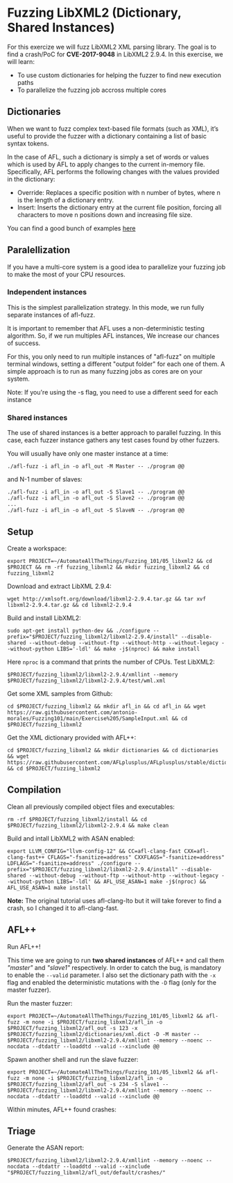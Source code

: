 # Fuzzing LibXML2 (Dictionary, Shared Instances)

For this exercize we will fuzz LibXML2 XML parsing library. The goal is to find a crash/PoC for **CVE-2017-9048** in LibXML2 2.9.4. In this exercise, we will learn:

- To use custom dictionaries for helping the fuzzer to find new execution paths
- To parallelize the fuzzing job accross multiple cores

## Dictionaries

When we want to fuzz complex text-based file formats (such as XML), it’s useful to provide the fuzzer with a dictionary containing a list of basic syntax tokens.

In the case of AFL, such a dictionary is simply a set of words or values which is used by AFL to apply changes to the current in-memory file. Specifically, AFL performs the following changes with the values provided in the dictionary:
- Override: Replaces a specific position with n number of bytes, where n is the length of a dictionary entry.
- Insert: Inserts the dictionary entry at the current file position, forcing all characters to move n positions down and increasing file size.

You can find a good bunch of examples [here](https://github.com/AFLplusplus/AFLplusplus/tree/stable/dictionaries)

## Paralellization

If you have a multi-core system is a good idea to parallelize your fuzzing job to make the most of your CPU resources.

### Independent instances

This is the simplest parallelization strategy. In this mode, we run fully separate instances of afl-fuzz.

It is important to remember that AFL uses a non-deterministic testing algorithm. So, if we run multiples AFL instances, We increase our chances of success.

For this, you only need to run multiple instances of "afl-fuzz" on multiple terminal windows, setting a different "output folder" for each one of them. A simple approach is to run as many fuzzing jobs as cores are on your system.

Note: If you're using the -s flag, you need to use a different seed for each instance

### Shared instances

The use of shared instances is a better approach to parallel fuzzing. In this case, each fuzzer instance gathers any test cases found by other fuzzers.

You will usually have only one master instance at a time:

```shell
./afl-fuzz -i afl_in -o afl_out -M Master -- ./program @@
```

and N-1 number of slaves:

```shell
./afl-fuzz -i afl_in -o afl_out -S Slave1 -- ./program @@
./afl-fuzz -i afl_in -o afl_out -S Slave2 -- ./program @@
...
./afl-fuzz -i afl_in -o afl_out -S SlaveN -- ./program @@
```

## Setup

Create a workspace:

```shell
export PROJECT=~/AutomateAllTheThings/Fuzzing_101/05_libxml2 && cd $PROJECT && rm -rf fuzzing_libxml2 && mkdir fuzzing_libxml2 && cd fuzzing_libxml2
```

Download and extract LibXML 2.9.4:

```shell
wget http://xmlsoft.org/download/libxml2-2.9.4.tar.gz && tar xvf libxml2-2.9.4.tar.gz && cd libxml2-2.9.4
```

Build and install LibXML2:

```shell
sudo apt-get install python-dev && ./configure --prefix="$PROJECT/fuzzing_libxml2/libxml2-2.9.4/install" --disable-shared --without-debug --without-ftp --without-http --without-legacy --without-python LIBS='-ldl' && make -j$(nproc) && make install
```

Here `nproc` is a command that prints the number of CPUs. Test LibXML2:

```shell
$PROJECT/fuzzing_libxml2/libxml2-2.9.4/xmllint --memory $PROJECT/fuzzing_libxml2/libxml2-2.9.4/test/wml.xml
```

Get some XML samples from Github:

```shell
cd $PROJECT/fuzzing_libxml2 && mkdir afl_in && cd afl_in && wget https://raw.githubusercontent.com/antonio-morales/Fuzzing101/main/Exercise%205/SampleInput.xml && cd $PROJECT/fuzzing_libxml2
```

Get the XML dictionary provided with AFL++:

```shell
cd $PROJECT/fuzzing_libxml2 && mkdir dictionaries && cd dictionaries && wget https://raw.githubusercontent.com/AFLplusplus/AFLplusplus/stable/dictionaries/xml.dict && cd $PROJECT/fuzzing_libxml2
```

## Compilation

Clean all previously compiled object files and executables:

```shell
rm -rf $PROJECT/fuzzing_libxml2/install && cd $PROJECT/fuzzing_libxml2/libxml2-2.9.4 && make clean
```

Build and intall LibXML2 with ASAN enabled:

```shell
export LLVM_CONFIG="llvm-config-12" && CC=afl-clang-fast CXX=afl-clang-fast++ CFLAGS="-fsanitize=address" CXXFLAGS="-fsanitize=address" LDFLAGS="-fsanitize=address" ./configure --prefix="$PROJECT/fuzzing_libxml2/libxml2-2.9.4/install" --disable-shared --without-debug --without-ftp --without-http --without-legacy --without-python LIBS='-ldl' && AFL_USE_ASAN=1 make -j$(nproc) && AFL_USE_ASAN=1 make install
```

**Note:** The original tutorial uses afl-clang-lto but it will take forever to find a crash, so I changed it to afl-clang-fast.

## AFL++

Run AFL++!

This time we are going to run **two shared instances** of AFL++ and call them *"master"* and *"slave1"* respectively. In order to catch the bug, is mandatory to enable the `--valid` parameter. I also set the dictionary path with the `-x` flag and enabled the deterministic mutations with the `-D` flag (only for the master fuzzer).

Run the master fuzzer:

```shell
export PROJECT=~/AutomateAllTheThings/Fuzzing_101/05_libxml2 && afl-fuzz -m none -i $PROJECT/fuzzing_libxml2/afl_in -o $PROJECT/fuzzing_libxml2/afl_out -s 123 -x $PROJECT/fuzzing_libxml2/dictionaries/xml.dict -D -M master -- $PROJECT/fuzzing_libxml2/libxml2-2.9.4/xmllint --memory --noenc --nocdata --dtdattr --loaddtd --valid --xinclude @@
```

Spawn another shell and run the slave fuzzer:

```shell
export PROJECT=~/AutomateAllTheThings/Fuzzing_101/05_libxml2 && afl-fuzz -m none -i $PROJECT/fuzzing_libxml2/afl_in -o $PROJECT/fuzzing_libxml2/afl_out -s 234 -S slave1 -- $PROJECT/fuzzing_libxml2/libxml2-2.9.4/xmllint --memory --noenc --nocdata --dtdattr --loaddtd --valid --xinclude @@
```

Within  minutes, AFL++ found crashes:



## Triage

Generate the ASAN report:

```shell
$PROJECT/fuzzing_libxml2/libxml2-2.9.4/xmllint --memory --noenc --nocdata --dtdattr --loaddtd --valid --xinclude "$PROJECT/fuzzing_libxml2/afl_out/default/crashes/"
```
